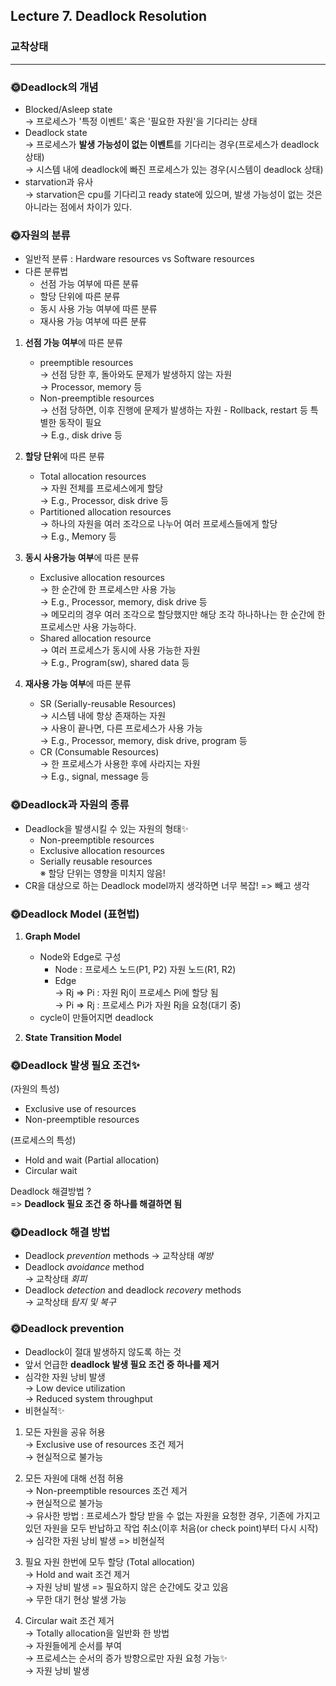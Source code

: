 ## Lecture 7. Deadlock Resolution

### 교착상태

---

### 🌞Deadlock의 개념

- Blocked/Asleep state  
  → 프로세스가 '특정 이벤트' 혹은 '필요한 자원'을 기다리는 상태
- Deadlock state  
  → 프로세스가 **발생 가능성이 없는 이벤트**를 기다리는 경우(프로세스가 deadlock 상태)  
  → 시스템 내에 deadlock에 빠진 프로세스가 있는 경우(시스템이 deadlock 상태)
- starvation과 유사  
  → starvation은 cpu를 기다리고 ready state에 있으며, 발생 가능성이 없는 것은 아니라는 점에서 차이가 있다.

### 🌞자원의 분류

- 일반적 분류 : Hardware resources vs Software resources
- 다른 분류법
  - 선점 가능 여부에 따른 분류
  - 할당 단위에 따른 분류
  - 동시 사용 가능 여부에 따른 분류
  - 재사용 가능 여부에 따른 분류

1. **선점 가능 여부**에 따른 분류

   - preemptible resources  
     → 선점 당한 후, 돌아와도 문제가 발생하지 않는 자원  
     → Processor, memory 등
   - Non-preemptible resources  
     → 선점 당하면, 이후 진행에 문제가 발생하는 자원 - Rollback, restart 등 특별한 동작이 필요  
     → E.g., disk drive 등

2. **할당 단위**에 따른 분류

   - Total allocation resources  
     → 자원 전체를 프로세스에게 할당  
     → E.g., Processor, disk drive 등
   - Partitioned allocation resources  
     → 하나의 자원을 여러 조각으로 나누어 여러 프로세스들에게 할당  
     → E.g., Memory 등

3. **동시 사용가능 여부**에 따른 분류

   - Exclusive allocation resources  
     → 한 순간에 한 프로세스만 사용 가능  
     → E.g., Processor, memory, disk drive 등  
     → 메모리의 경우 여러 조각으로 할당했지만 해당 조각 하나하나는 한 순간에 한 프로세스만 사용 가능하다.
   - Shared allocation resource  
     → 여러 프로세스가 동시에 사용 가능한 자원  
     → E.g., Program(sw), shared data 등

4. **재사용 가능 여부**에 따른 분류
   - SR (Serially-reusable Resources)  
     → 시스템 내에 항상 존재하는 자원  
     → 사용이 끝나면, 다른 프로세스가 사용 가능  
     → E.g., Processor, memory, disk drive, program 등
   - CR (Consumable Resources)  
     → 한 프로세스가 사용한 후에 사라지는 자원  
     → E.g., signal, message 등

### 🌞Deadlock과 자원의 종류

- Deadlock을 발생시킬 수 있는 자원의 형태✨
  - Non-preemptible resources
  - Exclusive allocation resources
  - Serially reusable resources  
    ※ 할당 단위는 영향을 미치지 않음!
- CR을 대상으로 하는 Deadlock model까지 생각하면 너무 복잡! => 빼고 생각

### 🌞Deadlock Model (표현법)

1. **Graph Model**

   - Node와 Edge로 구성
     - Node : 프로세스 노드(P1, P2) 자원 노드(R1, R2)
     - Edge  
       → Rj => Pi : 자원 Rj이 프로세스 Pi에 할당 됨  
       → Pi => Rj : 프로세스 Pi가 자원 Rj을 요청(대기 중)
   - cycle이 만들어지면 deadlock

2. **State Transition Model**

### 🌞Deadlock 발생 필요 조건✨

(자원의 특성)

- Exclusive use of resources
- Non-preemptible resources

(프로세스의 특성)

- Hold and wait (Partial allocation)
- Circular wait

Deadlock 해결방법 ?  
=> **Deadlock 필요 조건 중 하나를 해결하면 됨**

### 🌞Deadlock 해결 방법

- Deadlock _prevention_ methods
  → 교착상태 _예방_
- Deadlock _avoidance_ method  
  → 교착상태 _회피_
- Deadlock _detection_ and deadlock _recovery_ methods  
  → 교착상태 _탐지 및 복구_

### 🌞Deadlock prevention

- Deadlock이 절대 발생하지 않도록 하는 것
- 앞서 언급한 **deadlock 발생 필요 조건 중 하나를 제거**
- 심각한 자원 낭비 발생  
  → Low device utilization  
  → Reduced system throughput
- 비현실적✨

1. 모든 자원을 공유 허용  
   → Exclusive use of resources 조건 제거  
   → 현실적으로 불가능

2. 모든 자원에 대해 선점 허용  
   → Non-preemptible resources 조건 제거  
   → 현실적으로 불가능  
   → 유사한 방법 : 프로세스가 할당 받을 수 없는 자원을 요청한 경우, 기존에 가지고 있던 자원을 모두 반납하고 작업 취소(이후 처음(or check point)부터 다시 시작)
   → 심각한 자원 낭비 발생 => 비현실적

3. 필요 자원 한번에 모두 할당 (Total allocation)  
   → Hold and wait 조건 제거  
   → 자원 낭비 발생 => 필요하지 않은 순간에도 갖고 있음  
   → 무한 대기 현상 발생 가능

4. Circular wait 조건 제거  
   → Totally allocation을 일반화 한 방법  
   → 자원들에게 순서를 부여  
   → 프로세스는 순서의 증가 방향으로만 자원 요청 가능✨  
   → 자원 낭비 발생
